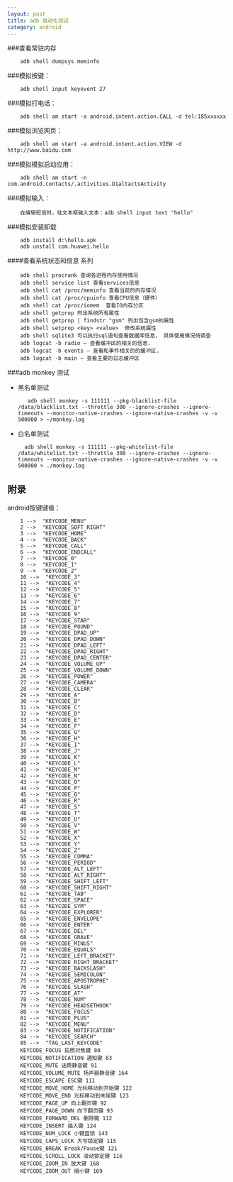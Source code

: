 ```yaml
---
layout: post
title: adb 自动化测试
category: android
---
```


###查看常驻内存

		adb shell dumpsys meminfo

###模拟按键：

		adb shell input keyevent 27

###模拟打电话：

		adb shell am start -a android.intent.action.CALL -d tel:185xxxxxx

###模拟浏览网页：

		adb shell am start -a android.intent.action.VIEW -d  http://www.baidu.com

###模拟模拟启动应用：

		adb shell am start -n com.android.contacts/.activities.DialtactsActivity

###模拟输入：

		在编辑短信时，往文本框输入文本：adb shell input text "hello"

###模拟安装卸载

		adb install d:\hello.apk
		adb unstall com.huawei.hello

####查看系统状态和信息 系列

		adb shell procrank 查询各进程内存使用情况
		adb shell service list 查看services信息
		adb shell cat /proc/meminfo 查看当前的内存情况
		adb shell cat /proc/cpuinfo 查看CPU信息（硬件）
		adb shell cat /proc/iomem  查看IO内存分区
		adb shell getprop 列出系统所有属性
		adb shell getprop | findstr "gsm" 列出包含gsm的属性
		adb shell setprop <key> <value>  修改系统属性
		adb shell sqlite3 可以执行sql语句查看数据库信息， 具体使用情况待调查
		adb logcat -b radio — 查看缓冲区的相关的信息.
		adb logcat -b events — 查看和事件相关的的缓冲区.
		adb logcat -b main — 查看主要的日志缓冲区

###adb monkey 测试

+ 黑名单测试

		 adb shell monkey -s 111111 --pkg-blacklist-file /data/blacklist.txt --throttle 300 --ignore-crashes --ignore-timeouts --monitor-native-crashes --ignore-native-crashes -v -v 500000 > ~/monkey.log

+ 白名单测试

		adb shell monkey -s 111111 --pkg-whitelist-file /data/whitelist.txt --throttle 300 --ignore-crashes --ignore-timeouts --monitor-native-crashes --ignore-native-crashes -v -v 500000 > ./monkey.log

附录
------------

android按键键值：

		1 -->  "KEYCODE_MENU"
		2 -->  "KEYCODE_SOFT_RIGHT"
		3 -->  "KEYCODE_HOME"
		4 -->  "KEYCODE_BACK"
		5 -->  "KEYCODE_CALL"
		6 -->  "KEYCODE_ENDCALL"
		7 -->  "KEYCODE_0"
		8 -->  "KEYCODE_1"
		9 -->  "KEYCODE_2"
		10 -->  "KEYCODE_3"
		11 -->  "KEYCODE_4"
		12 -->  "KEYCODE_5"
		13 -->  "KEYCODE_6"
		14 -->  "KEYCODE_7"
		15 -->  "KEYCODE_8"
		16 -->  "KEYCODE_9"
		17 -->  "KEYCODE_STAR"
		18 -->  "KEYCODE_POUND"
		19 -->  "KEYCODE_DPAD_UP"
		20 -->  "KEYCODE_DPAD_DOWN"
		21 -->  "KEYCODE_DPAD_LEFT"
		22 -->  "KEYCODE_DPAD_RIGHT"
		23 -->  "KEYCODE_DPAD_CENTER"
		24 -->  "KEYCODE_VOLUME_UP"
		25 -->  "KEYCODE_VOLUME_DOWN"
		26 -->  "KEYCODE_POWER"
		27 -->  "KEYCODE_CAMERA"
		28 -->  "KEYCODE_CLEAR"
		29 -->  "KEYCODE_A"
		30 -->  "KEYCODE_B"
		31 -->  "KEYCODE_C"
		32 -->  "KEYCODE_D"
		33 -->  "KEYCODE_E"
		34 -->  "KEYCODE_F"
		35 -->  "KEYCODE_G"
		36 -->  "KEYCODE_H"
		37 -->  "KEYCODE_I"
		38 -->  "KEYCODE_J"
		39 -->  "KEYCODE_K"
		40 -->  "KEYCODE_L"
		41 -->  "KEYCODE_M"
		42 -->  "KEYCODE_N"
		43 -->  "KEYCODE_O"
		44 -->  "KEYCODE_P"
		45 -->  "KEYCODE_Q"
		46 -->  "KEYCODE_R"
		47 -->  "KEYCODE_S"
		48 -->  "KEYCODE_T"
		49 -->  "KEYCODE_U"
		50 -->  "KEYCODE_V"
		51 -->  "KEYCODE_W"
		52 -->  "KEYCODE_X"
		53 -->  "KEYCODE_Y"
		54 -->  "KEYCODE_Z"
		55 -->  "KEYCODE_COMMA"
		56 -->  "KEYCODE_PERIOD"
		57 -->  "KEYCODE_ALT_LEFT"
		58 -->  "KEYCODE_ALT_RIGHT"
		59 -->  "KEYCODE_SHIFT_LEFT"
		60 -->  "KEYCODE_SHIFT_RIGHT"
		61 -->  "KEYCODE_TAB"
		62 -->  "KEYCODE_SPACE"
		63 -->  "KEYCODE_SYM"
		64 -->  "KEYCODE_EXPLORER"
		65 -->  "KEYCODE_ENVELOPE"
		66 -->  "KEYCODE_ENTER"
		67 -->  "KEYCODE_DEL"
		68 -->  "KEYCODE_GRAVE"
		69 -->  "KEYCODE_MINUS"
		70 -->  "KEYCODE_EQUALS"
		71 -->  "KEYCODE_LEFT_BRACKET"
		72 -->  "KEYCODE_RIGHT_BRACKET"
		73 -->  "KEYCODE_BACKSLASH"
		74 -->  "KEYCODE_SEMICOLON"
		75 -->  "KEYCODE_APOSTROPHE"
		76 -->  "KEYCODE_SLASH"
		77 -->  "KEYCODE_AT"
		78 -->  "KEYCODE_NUM"
		79 -->  "KEYCODE_HEADSETHOOK"
		80 -->  "KEYCODE_FOCUS"
		81 -->  "KEYCODE_PLUS"
		82 -->  "KEYCODE_MENU"
		83 -->  "KEYCODE_NOTIFICATION"
		84 -->  "KEYCODE_SEARCH"
		85 -->  "TAG_LAST_KEYCODE"
		KEYCODE_FOCUS 拍照对焦键 80
		KEYCODE_NOTIFICATION 通知键 83
		KEYCODE_MUTE 话筒静音键 91
		KEYCODE_VOLUME_MUTE 扬声器静音键 164
		KEYCODE_ESCAPE ESC键 111
		KEYCODE_MOVE_HOME 光标移动到开始键 122
		KEYCODE_MOVE_END 光标移动到末尾键 123
		KEYCODE_PAGE_UP 向上翻页键 92
		KEYCODE_PAGE_DOWN 向下翻页键 93
		KEYCODE_FORWARD_DEL 删除键 112
		KEYCODE_INSERT 插入键 124
		KEYCODE_NUM_LOCK 小键盘锁 143
		KEYCODE_CAPS_LOCK 大写锁定键 115
		KEYCODE_BREAK Break/Pause键 121
		KEYCODE_SCROLL_LOCK 滚动锁定键 116
		KEYCODE_ZOOM_IN 放大键 168
		KEYCODE_ZOOM_OUT 缩小键 169
